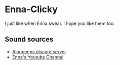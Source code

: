 # Enna-Clicky

I just like when Enna swear. I hope you like them too.

## Sound sources

- [Aloupeeps discord server](https://discord.gg/enna)
- [Enna's Youtube Channel](https://www.youtube.com/channel/UCR6qhsLpn62WVxCBK1dkLow)
